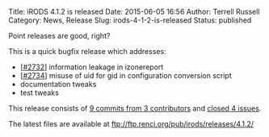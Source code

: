Title: iRODS 4.1.2 is released
Date: 2015-06-05 16:56
Author: Terrell Russell
Category: News, Release
Slug: irods-4-1-2-is-released
Status: published

Point releases are good, right?

This is a quick bugfix release which addresses:

-   [[\#2732](https://github.com/irods/irods/issues/2732)] information
    leakage in izonereport
-   [[\#2734](https://github.com/irods/irods/issues/2734)] misuse of uid
    for gid in configuration conversion script
-   documentation tweaks
-   test tweaks

This release consists of [9 commits from 3
contributors](https://github.com/irods/irods/compare/4.1.1...4.1.2) and
[closed 4
issues](https://github.com/irods/irods/issues?q=milestone%3A4.1.2).

The latest files are available at
<ftp://ftp.renci.org/pub/irods/releases/4.1.2/>

